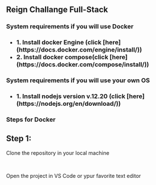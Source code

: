 <h2>Reign Challange Full-Stack</h2>

<h3>System requirements if you will use Docker<h3>
<ul>
<li>1. Install docker Engine (click [here](https://docs.docker.com/engine/install/))</li>
<li>2. Install docker compose(click [here](https://docs.docker.com/compose/install/)) </li>
</ul>

<h3>System requirements if you will use your own OS<h3>
<ul>
<li>1. Install nodejs version v.12.20 (click [here](https://nodejs.org/en/download/))</li>
</ul>

<h3>Steps for Docker<h4>
<h2>Step 1:</h2>
<p>Clone the repository in your local machine<p> </br>
<p>Open the project in VS Code or ypur favorite  text editor</p>

